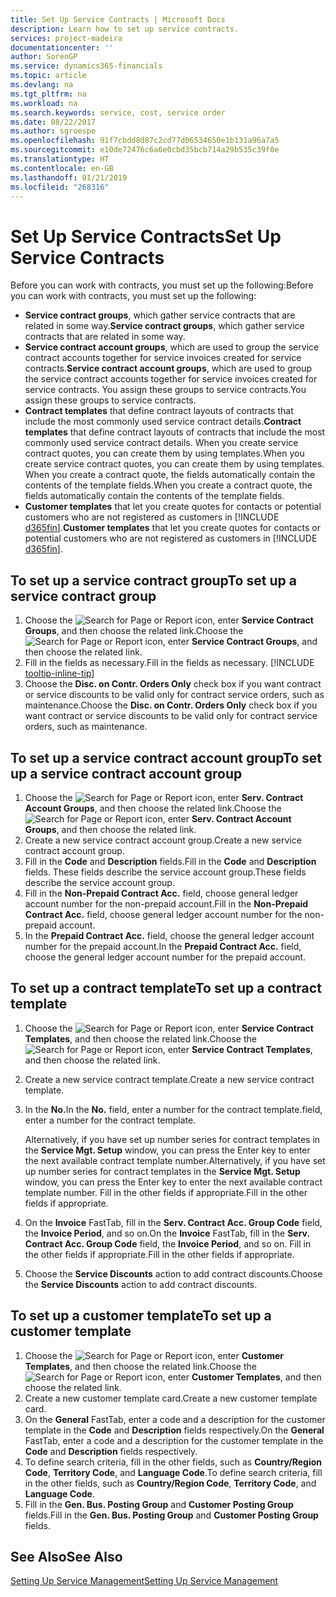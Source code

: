 ```yaml
---
title: Set Up Service Contracts | Microsoft Docs
description: Learn how to set up service contracts.
services: project-madeira
documentationcenter: ''
author: SorenGP
ms.service: dynamics365-financials
ms.topic: article
ms.devlang: na
ms.tgt_pltfrm: na
ms.workload: na
ms.search.keywords: service, cost, service order
ms.date: 08/22/2017
ms.author: sgroespe
ms.openlocfilehash: 91f7cbdd8d87c2cd77d06534650e1b131a96a7a5
ms.sourcegitcommit: e10de72476c6a6e0cbd35bcb714a29b535c39f0e
ms.translationtype: HT
ms.contentlocale: en-GB
ms.lasthandoff: 01/21/2019
ms.locfileid: "268316"
---
```

# <a name="set-up-service-contracts"></a><span data-ttu-id="c3e24-103">Set Up Service Contracts</span><span class="sxs-lookup"><span data-stu-id="c3e24-103">Set Up Service Contracts</span></span>
<span data-ttu-id="c3e24-104">Before you can work with contracts, you must set up the following:</span><span class="sxs-lookup"><span data-stu-id="c3e24-104">Before you can work with contracts, you must set up the following:</span></span> 

* <span data-ttu-id="c3e24-105">**Service contract groups**, which gather service contracts that are related in some way.</span><span class="sxs-lookup"><span data-stu-id="c3e24-105">**Service contract groups**, which gather service contracts that are related in some way.</span></span>
* <span data-ttu-id="c3e24-106">**Service contract account groups**, which are used to group the service contract accounts together for service invoices created for service contracts.</span><span class="sxs-lookup"><span data-stu-id="c3e24-106">**Service contract account groups**, which are used to group the service contract accounts together for service invoices created for service contracts.</span></span> <span data-ttu-id="c3e24-107">You assign these groups to service contracts.</span><span class="sxs-lookup"><span data-stu-id="c3e24-107">You assign these groups to service contracts.</span></span>  
* <span data-ttu-id="c3e24-108">**Contract templates** that define contract layouts of contracts that include the most commonly used service contract details.</span><span class="sxs-lookup"><span data-stu-id="c3e24-108">**Contract templates** that define contract layouts of contracts that include the most commonly used service contract details.</span></span> <span data-ttu-id="c3e24-109">When you create service contract quotes, you can create them by using templates.</span><span class="sxs-lookup"><span data-stu-id="c3e24-109">When you create service contract quotes, you can create them by using templates.</span></span> <span data-ttu-id="c3e24-110">When you create a contract quote, the fields automatically contain the contents of the template fields.</span><span class="sxs-lookup"><span data-stu-id="c3e24-110">When you create a contract quote, the fields automatically contain the contents of the template fields.</span></span>
* <span data-ttu-id="c3e24-111">**Customer templates** that let you create quotes for contacts or potential customers who are not registered as customers in [!INCLUDE [d365fin](includes/d365fin_md.md)].</span><span class="sxs-lookup"><span data-stu-id="c3e24-111">**Customer templates** that let you create quotes for contacts or potential customers who are not registered as customers in [!INCLUDE [d365fin](includes/d365fin_md.md)].</span></span>  

## <a name="to-set-up-a-service-contract-group"></a><span data-ttu-id="c3e24-112">To set up a service contract group</span><span class="sxs-lookup"><span data-stu-id="c3e24-112">To set up a service contract group</span></span>  
1. <span data-ttu-id="c3e24-113">Choose the ![Search for Page or Report](media/ui-search/search_small.png "Search for Page or Report icon") icon, enter **Service Contract Groups**, and then choose the related link.</span><span class="sxs-lookup"><span data-stu-id="c3e24-113">Choose the ![Search for Page or Report](media/ui-search/search_small.png "Search for Page or Report icon") icon, enter **Service Contract Groups**, and then choose the related link.</span></span>  
2. <span data-ttu-id="c3e24-114">Fill in the fields as necessary.</span><span class="sxs-lookup"><span data-stu-id="c3e24-114">Fill in the fields as necessary.</span></span> [!INCLUDE [tooltip-inline-tip](includes/tooltip-inline-tip_md.md)]
3. <span data-ttu-id="c3e24-115">Choose the **Disc. on Contr. Orders Only** check box if you want contract or service discounts to be valid only for contract service orders, such as maintenance.</span><span class="sxs-lookup"><span data-stu-id="c3e24-115">Choose the **Disc. on Contr. Orders Only** check box if you want contract or service discounts to be valid only for contract service orders, such as maintenance.</span></span>  

## <a name="to-set-up-a-service-contract-account-group"></a><span data-ttu-id="c3e24-116">To set up a service contract account group</span><span class="sxs-lookup"><span data-stu-id="c3e24-116">To set up a service contract account group</span></span>  
1. <span data-ttu-id="c3e24-117">Choose the ![Search for Page or Report](media/ui-search/search_small.png "Search for Page or Report icon") icon, enter **Serv. Contract Account Groups**, and then choose the related link.</span><span class="sxs-lookup"><span data-stu-id="c3e24-117">Choose the ![Search for Page or Report](media/ui-search/search_small.png "Search for Page or Report icon") icon, enter **Serv. Contract Account Groups**, and then choose the related link.</span></span>  
2. <span data-ttu-id="c3e24-118">Create a new service contract account group.</span><span class="sxs-lookup"><span data-stu-id="c3e24-118">Create a new service contract account group.</span></span>   
3. <span data-ttu-id="c3e24-119">Fill in the **Code** and **Description** fields.</span><span class="sxs-lookup"><span data-stu-id="c3e24-119">Fill in the **Code** and **Description** fields.</span></span> <span data-ttu-id="c3e24-120">These fields describe the service account group.</span><span class="sxs-lookup"><span data-stu-id="c3e24-120">These fields describe the service account group.</span></span>  
4. <span data-ttu-id="c3e24-121">Fill in the **Non-Prepaid Contract Acc.** field, choose general ledger account number for the non-prepaid account.</span><span class="sxs-lookup"><span data-stu-id="c3e24-121">Fill in the **Non-Prepaid Contract Acc.** field, choose general ledger account number for the non-prepaid account.</span></span>  
5. <span data-ttu-id="c3e24-122">In the **Prepaid Contract Acc.** field, choose the general ledger account number for the prepaid account.</span><span class="sxs-lookup"><span data-stu-id="c3e24-122">In the **Prepaid Contract Acc.** field, choose the general ledger account number for the prepaid account.</span></span>  

## <a name="to-set-up-a-contract-template"></a><span data-ttu-id="c3e24-123">To set up a contract template</span><span class="sxs-lookup"><span data-stu-id="c3e24-123">To set up a contract template</span></span>  
1. <span data-ttu-id="c3e24-124">Choose the ![Search for Page or Report](media/ui-search/search_small.png "Search for Page or Report icon") icon, enter **Service Contract Templates**, and then choose the related link.</span><span class="sxs-lookup"><span data-stu-id="c3e24-124">Choose the ![Search for Page or Report](media/ui-search/search_small.png "Search for Page or Report icon") icon, enter **Service Contract Templates**, and then choose the related link.</span></span>  
2. <span data-ttu-id="c3e24-125">Create a new service contract template.</span><span class="sxs-lookup"><span data-stu-id="c3e24-125">Create a new service contract template.</span></span>  
3. <span data-ttu-id="c3e24-126">In the **No.**</span><span class="sxs-lookup"><span data-stu-id="c3e24-126">In the **No.**</span></span> <span data-ttu-id="c3e24-127">field, enter a number for the contract template.</span><span class="sxs-lookup"><span data-stu-id="c3e24-127">field, enter a number for the contract template.</span></span>  
  
     <span data-ttu-id="c3e24-128">Alternatively, if you have set up number series for contract templates in the **Service Mgt. Setup** window, you can press the Enter key to enter the next available contract template number.</span><span class="sxs-lookup"><span data-stu-id="c3e24-128">Alternatively, if you have set up number series for contract templates in the **Service Mgt. Setup** window, you can press the Enter key to enter the next available contract template number.</span></span> <span data-ttu-id="c3e24-129">Fill in the other fields if appropriate.</span><span class="sxs-lookup"><span data-stu-id="c3e24-129">Fill in the other fields if appropriate.</span></span>  
  
4. <span data-ttu-id="c3e24-130">On the **Invoice** FastTab, fill in the **Serv. Contract Acc. Group Code** field, the **Invoice Period**, and so on.</span><span class="sxs-lookup"><span data-stu-id="c3e24-130">On the **Invoice** FastTab, fill in the **Serv. Contract Acc. Group Code** field, the **Invoice Period**, and so on.</span></span> <span data-ttu-id="c3e24-131">Fill in the other fields if appropriate.</span><span class="sxs-lookup"><span data-stu-id="c3e24-131">Fill in the other fields if appropriate.</span></span>  
5. <span data-ttu-id="c3e24-132">Choose the **Service Discounts** action to add contract discounts.</span><span class="sxs-lookup"><span data-stu-id="c3e24-132">Choose the **Service Discounts** action to add contract discounts.</span></span>  

## <a name="to-set-up-a-customer-template"></a><span data-ttu-id="c3e24-133">To set up a customer template</span><span class="sxs-lookup"><span data-stu-id="c3e24-133">To set up a customer template</span></span>  
1. <span data-ttu-id="c3e24-134">Choose the ![Search for Page or Report](media/ui-search/search_small.png "Search for Page or Report icon") icon, enter **Customer Templates**, and then choose the related link.</span><span class="sxs-lookup"><span data-stu-id="c3e24-134">Choose the ![Search for Page or Report](media/ui-search/search_small.png "Search for Page or Report icon") icon, enter **Customer Templates**, and then choose the related link.</span></span>  
2. <span data-ttu-id="c3e24-135">Create a new customer template card.</span><span class="sxs-lookup"><span data-stu-id="c3e24-135">Create a new customer template card.</span></span>  
3. <span data-ttu-id="c3e24-136">On the **General** FastTab, enter a code and a description for the customer template in the **Code** and **Description** fields respectively.</span><span class="sxs-lookup"><span data-stu-id="c3e24-136">On the **General** FastTab, enter a code and a description for the customer template in the **Code** and **Description** fields respectively.</span></span> 
4. <span data-ttu-id="c3e24-137">To define search criteria, fill in the other fields, such as **Country/Region Code**, **Territory Code**, and **Language Code**.</span><span class="sxs-lookup"><span data-stu-id="c3e24-137">To define search criteria, fill in the other fields, such as **Country/Region Code**, **Territory Code**, and **Language Code**.</span></span>  
5. <span data-ttu-id="c3e24-138">Fill in the **Gen. Bus. Posting Group** and **Customer Posting Group** fields.</span><span class="sxs-lookup"><span data-stu-id="c3e24-138">Fill in the **Gen. Bus. Posting Group** and **Customer Posting Group** fields.</span></span>  

## <a name="see-also"></a><span data-ttu-id="c3e24-139">See Also</span><span class="sxs-lookup"><span data-stu-id="c3e24-139">See Also</span></span>
[<span data-ttu-id="c3e24-140">Setting Up Service Management</span><span class="sxs-lookup"><span data-stu-id="c3e24-140">Setting Up Service Management</span></span>](service-setup-service.md)